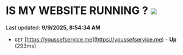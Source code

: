 # IS MY WEBSITE RUNNING ? [![](https://img.shields.io/static/v1?label=Sponsor&message=%E2%9D%A4&logo=GitHub&color=%23fe8e86)](https://github.com/sponsors/Youssef-Lehmam)

Last updated: **9/9/2025, 8:54:34 AM**

- `GET` [https://youssefservice.me](https://youssefservice.me) - **Up** (293ms)
